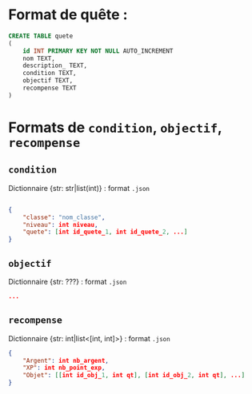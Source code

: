 # Format de quête :

```SQL
CREATE TABLE quete
(
    id INT PRIMARY KEY NOT NULL AUTO_INCREMENT
    nom TEXT,
    description_ TEXT,
    condition TEXT,
    objectif TEXT,
    recompense TEXT
)
```

# Formats de `condition`, `objectif`, `recompense`

## `condition`

Dictionnaire {str: str|list(int)} : format `.json`
```JSON

{
    "classe": "nom_classe",
    "niveau": int niveau,
    "quete": [int id_quete_1, int id_quete_2, ...]
}
```

## `objectif`

Dictionnaire {str: ???} : format `.json`
```JSON
...
```

## `recompense`
Dictionnaire {str: int|list<[int, int]>} : format `.json`
```JSON
{
    "Argent": int nb_argent,
    "XP": int nb_point_exp,
    "Objet": [[int id_obj_1, int qt], [int id_obj_2, int qt], ...]
}
```